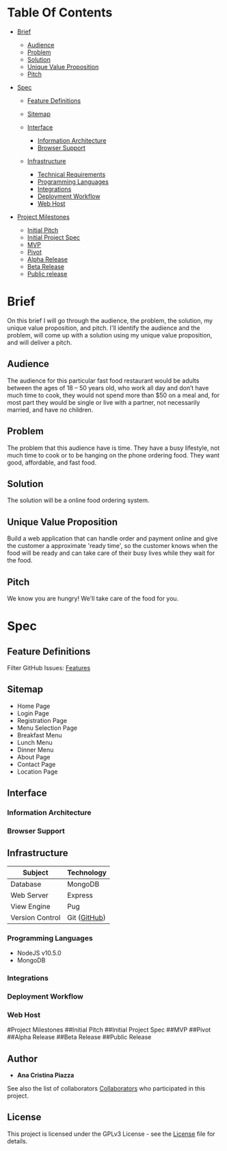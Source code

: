 # Table Of Contents

* [Brief]()
    * [Audience]()
    * [Problem]()
    * [Solution]()
    * [Unique Value Proposition]()
    * [Pitch]()
    
* [Spec]()
    * [Feature Definitions]()
    * [Sitemap]()
    
    * [Interface]()
        * [Information Architecture]()
        * [Browser Support]()
        
    * [Infrastructure]()
        * [Technical Requirements]()
        * [Programming Languages]()
        * [Integrations]()
        * [Deployment Workflow]()
        * [Web Host]()
        
* [Project Milestones]()
    * [Initial Pitch]()
    * [Initial Project Spec]()
    * [MVP]()
    * [Pivot]()
    * [Alpha Release]()
    * [Beta Release]()
    * [Public release]()

# Brief
On this brief I will go through the audience, the problem, the solution, my unique value proposition, and pitch.
I'll identify the audience and the problem, will come up with a solution using my unique value proposition, and will deliver a pitch.
## Audience
The audience for this particular fast food restaurant would be adults between the ages of 18 – 50 years old, who work all day and don’t have much time to cook, they would not spend more than $50 on a meal and, for most part they would be single or live with a partner, not necessarily married, and have no children. 
## Problem
The problem that this audience have is time. They have a busy lifestyle, not much time to cook or to be hanging on the phone ordering food. They want good, affordable, and fast food.
## Solution
The solution will be a online food ordering system.
## Unique Value Proposition
Build a web application that can handle order and payment online and give the customer a approximate 'ready time', so the customer knows when the food will be ready and can take care of their busy lives while they wait for the food.
## Pitch
We know you are hungry! We'll take care of the food for you.

# Spec

## Feature Definitions
Filter GitHub Issues: [Features](https://github.com/piazzaana/chicken-fries/issues)
## Sitemap
* Home Page
* Login Page
* Registration Page
* Menu Selection Page
* Breakfast Menu
* Lunch Menu
* Dinner Menu
* About Page
* Contact Page
* Location Page
## Interface
### Information Architecture
### Browser Support
## Infrastructure
Subject | Technology
------------ | -------------
Database | MongoDB
Web Server | Express
View Engine | Pug
Version Control | Git ([GitHub](https://github.com/piazzaana/chicken-fries))
### Programming Languages
* NodeJS v10.5.0
* MongoDB
### Integrations
### Deployment Workflow
### Web Host

#Project Milestones
##Initial Pitch
##Initial Project Spec
##MVP
##Pivot
##Alpha Release
##Beta Release
##Public Release

## Author
* **Ana Cristina Piazza**

See also the list of collaborators [Collaborators](https://github.com/piazzaana/chicken-fries/settings/collaboration) who participated in this project.

## License
This project is licensed under the GPLv3 License - see the [License](https://github.com/piazzaana/chicken-fries/blob/master/LICENSE.md) file for details.